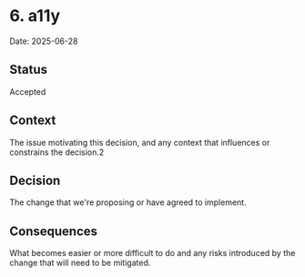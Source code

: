 # 6. a11y

Date: 2025-06-28

## Status

Accepted

## Context

The issue motivating this decision, and any context that influences or constrains the decision.2

## Decision

The change that we're proposing or have agreed to implement.

## Consequences

What becomes easier or more difficult to do and any risks introduced by the change that will need to be mitigated.
